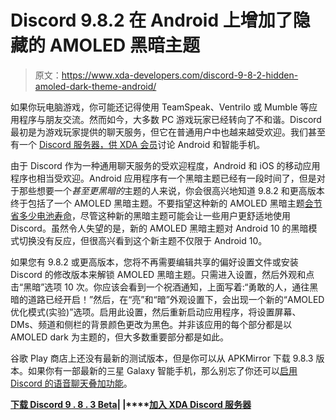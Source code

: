 # Discord 9.8.2 在 Android 上增加了隐藏的 AMOLED 黑暗主题

> 原文：<https://www.xda-developers.com/discord-9-8-2-hidden-amoled-dark-theme-android/>

如果你玩电脑游戏，你可能还记得使用 TeamSpeak、Ventrilo 或 Mumble 等应用程序与朋友交流。然而如今，大多数 PC 游戏玩家已经转向了不和谐。Discord 最初是为游戏玩家提供的聊天服务，但它在普通用户中也越来越受欢迎。我们甚至有一个 [Discord 服务器，供 XDA 会员](https://www.xda-developers.com/official-xda-developers-discord-server/)讨论 Android 和智能手机。

由于 Discord 作为一种通用聊天服务的受欢迎程度，Android 和 iOS 的移动应用程序也相当受欢迎。Android 应用程序有一个黑暗主题已经有一段时间了，但是对于那些想要一个*甚至更黑暗的*主题的人来说，你会很高兴地知道 9.8.2 和更高版本终于包括了一个 AMOLED 黑暗主题。不要指望这种新的 AMOLED 黑暗主题[会节省多少电池寿命](https://www.xda-developers.com/amoled-black-vs-gray-dark-mode/)，尽管这种新的黑暗主题可能会让一些用户更舒适地使用 Discord。虽然令人失望的是，新的 AMOLED 黑暗主题对 Android 10 的黑暗模式切换没有反应，但很高兴看到这个新主题不仅限于 Android 10。

如果您有 9.8.2 或更高版本，您将不再需要编辑共享的偏好设置文件或安装 Discord 的修改版本来解锁 AMOLED 黑暗主题。只需进入设置，然后外观和点击“黑暗”选项 10 次。你应该会看到一个祝酒通知，上面写着:“勇敢的人，通往黑暗的道路已经开启！”然后，在“亮”和“暗”外观设置下，会出现一个新的“AMOLED 优化模式(实验)”选项。启用此设置，然后重新启动应用程序，将设置屏幕、DMs、频道和侧栏的背景颜色更改为黑色。并非该应用的每个部分都是以 AMOLED dark 为主题的，但大多数重要部分都是如此。

谷歌 Play 商店上还没有最新的测试版本，但是你可以从 APKMirror 下载 9.8.3 版本。如果你有一部最新的三星 Galaxy 智能手机，那么别忘了你还可以[启用 Discord 的语音聊天叠加功能](https://www.xda-developers.com/galaxy-note-10-discord-integration-3d-scanner-app/)。

**[下载 Discord 9 . 8 . 3 Beta](https://www.apkmirror.com/apk/discord-inc/discord-chat-for-gamers/discord-chat-for-gamers-9-8-3-release/discord-chat-for-gamers-9-8-3-android-apk-download/)| |****[加入 XDA Discord 服务器](https://discord.gg/EhaMzy2)**